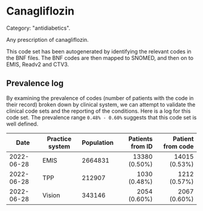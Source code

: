 # Canagliflozin

Category: "antidiabetics".

Any prescription of canagliflozin.

This code set has been autogenerated by identifying the relevant codes in the BNF files. The BNF codes are then mapped to SNOMED, and then on to EMIS, Readv2 and CTV3.

## Prevalence log

By examining the prevalence of codes (number of patients with the code in their record) broken down by clinical system, we can attempt to validate the clinical code sets and the reporting of the conditions. Here is a log for this code set. The prevalence range `0.48% - 0.60%` suggests that this code set is well defined.

| Date       | Practice system | Population | Patients from ID | Patient from code |
| ---------- | --------------- | ---------- | ---------------: | ----------------: |
| 2022-06-28 | EMIS            | 2664831    |    13380 (0.50%) |     14015 (0.53%) |
| 2022-06-28 | TPP             | 212907     |     1030 (0.48%) |      1212 (0.57%) |
| 2022-06-28 | Vision          | 343146     |     2054 (0.60%) |      2067 (0.60%) |
